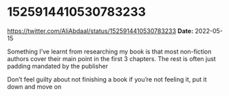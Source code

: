 # 1525914410530783233
https://twitter.com/AliAbdaal/status/1525914410530783233
**Date:** 2022-05-15

Something I’ve learnt from researching my book is that most non-fiction authors cover their main point in the first 3 chapters. The rest is often just padding mandated by the publisher

Don’t feel guilty about not finishing a book if you’re not feeling it, put it down and move on
